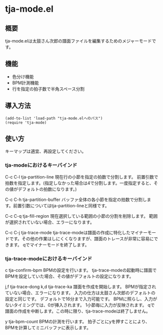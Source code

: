 # tja-mode.el

## 概要

tja-mode.elは太鼓さん次郎の譜面ファイルを編集するためのメジャーモードです。

## 機能

* 色分け機能
* BPM計測機能
* 行を指定の拍子数で半角スペース分割


## 導入方法

```` emacs-lisp
(add-to-list 'load-path "tja-mode.elへのパス")
(require 'tja-mode)
````

## 使い方

キーマップは適宜、再設定してください。

### tja-modeにおけるキーバインド
C-c C-l
tja-partition-line
現在行の小節を指定の拍数で分割します。
前置引数で拍数を指定します。(指定しなかった場合は4で分割します。一度指定すると、その値がデフォルトの拍数になります。)

C-c C-h
tja-partition-buffer
バッファ全体の各小節を指定の拍数で分割します。前置引数についてはtja-partition-lineと同様です。

C-c C-q
tja-fill-region
現在選択している範囲の小節の分割を削除します。
範囲が選択されていない場合、エラーになります。

C-c C-j
tja-trace-mode
tja-trace-modeは譜面の作成に特化したマイナーモードです。その他の作業はしにくくなりますが、譜面のトレースが非常に容易にできます。
qでマイナーモードを終了します。


### tja-trace-modeにおけるキーバインド
c
tja-confirm-bpm
BPMの設定を行います。
tja-trace-modeの起動時に譜面でBPMを設定していた場合、その値がデフォルトの設定になります。

j,f
tja-trace-dong
k,d
tja-trace-ka
譜面を作成を開始します。
BPMが指定されていない場合、エラーになります。
入力の仕方は太鼓さん次郎のデフォルトの設定と同じです。
デフォルトで16分まで入力可能です。
BPMに照らし、入力がないタイミングでは、0が挿入されます。
1小節毎に入力が反映されます。
qで譜面の作成を中断します。この時に限り、tja-trace-modeは終了しません。

y
tja-bpm-count
BPMの計測を行います。
拍子ごとにyを押すことにより、BPMを計算してミニバッファに表示します。
